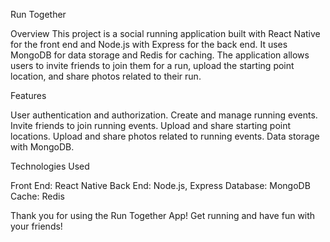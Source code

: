 Run Together

Overview
This project is a social running application built with React Native for the front end and Node.js with Express for the back end. It uses MongoDB for data storage and Redis for caching. The application allows users to invite friends to join them for a run, upload the starting point location, and share photos related to their run.

Features

User authentication and authorization.
Create and manage running events.
Invite friends to join running events.
Upload and share starting point locations.
Upload and share photos related to running events.
Data storage with MongoDB.


Technologies Used

Front End: React Native
Back End: Node.js, Express
Database: MongoDB
Cache: Redis


Thank you for using the Run Together App! Get running and have fun with your friends!
